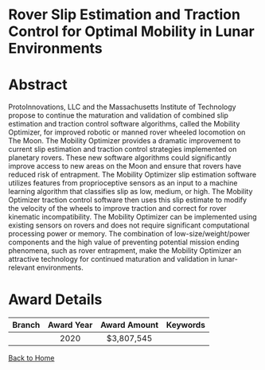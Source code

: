 
Rover Slip Estimation and Traction Control for Optimal Mobility in Lunar Environments
=====================================================================================

# Abstract


ProtoInnovations, LLC and the Massachusetts Institute of Technology propose to continue the maturation and validation of combined slip estimation and traction control software algorithms, called the Mobility Optimizer, for improved robotic or manned rover wheeled locomotion on The Moon. The Mobility Optimizer provides a dramatic improvement to current slip estimation and traction control strategies implemented on planetary rovers. These new software algorithms could significantly improve access to new areas on the Moon and ensure that rovers have reduced risk of entrapment. The Mobility Optimizer slip estimation software utilizes features from proprioceptive sensors as an input to a machine learning algorithm that classifies slip as low, medium, or high. The Mobility Optimizer traction control software then uses this slip estimate to modify the velocity of the wheels to improve traction and correct for rover kinematic incompatibility. The Mobility Optimizer can be implemented using existing sensors on rovers and does not require significant computational processing power or memory. The combination of low-size/weight/power components and the high value of preventing potential mission ending phenomena, such as rover entrapment, make the Mobility Optimizer an attractive technology for continued maturation and validation in lunar-relevant environments.  

# Award Details

|Branch|Award Year|Award Amount|Keywords|
| :---: | :---: | :---: | :---: |
||2020|$3,807,545||
  
  


[Back to Home](https://github.com/chrischow/dod_sbir_awards/Reports/JT/#153)